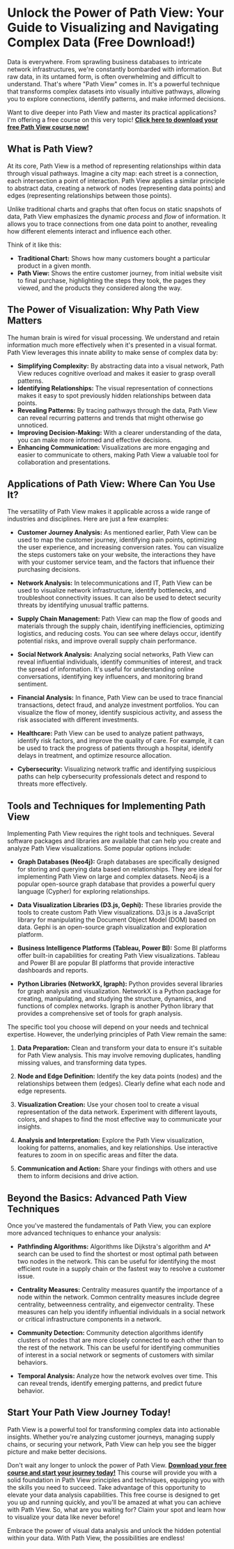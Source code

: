 # Unlock the Power of Path View: Your Guide to Visualizing and Navigating Complex Data (Free Download!)

Data is everywhere. From sprawling business databases to intricate network infrastructures, we're constantly bombarded with information. But raw data, in its untamed form, is often overwhelming and difficult to understand. That's where "Path View" comes in. It's a powerful technique that transforms complex datasets into visually intuitive pathways, allowing you to explore connections, identify patterns, and make informed decisions.

Want to dive deeper into Path View and master its practical applications? I'm offering a free course on this very topic! **[Click here to download your free Path View course now!](https://udemywork.com/path-view)**

## What is Path View?

At its core, Path View is a method of representing relationships within data through visual pathways. Imagine a city map: each street is a connection, each intersection a point of interaction. Path View applies a similar principle to abstract data, creating a network of nodes (representing data points) and edges (representing relationships between those points).

Unlike traditional charts and graphs that often focus on static snapshots of data, Path View emphasizes the dynamic *process* and *flow* of information. It allows you to trace connections from one data point to another, revealing how different elements interact and influence each other.

Think of it like this:

*   **Traditional Chart:** Shows how many customers bought a particular product in a given month.
*   **Path View:** Shows the entire customer journey, from initial website visit to final purchase, highlighting the steps they took, the pages they viewed, and the products they considered along the way.

## The Power of Visualization: Why Path View Matters

The human brain is wired for visual processing. We understand and retain information much more effectively when it's presented in a visual format. Path View leverages this innate ability to make sense of complex data by:

*   **Simplifying Complexity:** By abstracting data into a visual network, Path View reduces cognitive overload and makes it easier to grasp overall patterns.
*   **Identifying Relationships:** The visual representation of connections makes it easy to spot previously hidden relationships between data points.
*   **Revealing Patterns:** By tracing pathways through the data, Path View can reveal recurring patterns and trends that might otherwise go unnoticed.
*   **Improving Decision-Making:** With a clearer understanding of the data, you can make more informed and effective decisions.
*   **Enhancing Communication:** Visualizations are more engaging and easier to communicate to others, making Path View a valuable tool for collaboration and presentations.

## Applications of Path View: Where Can You Use It?

The versatility of Path View makes it applicable across a wide range of industries and disciplines. Here are just a few examples:

*   **Customer Journey Analysis:** As mentioned earlier, Path View can be used to map the customer journey, identifying pain points, optimizing the user experience, and increasing conversion rates. You can visualize the steps customers take on your website, the interactions they have with your customer service team, and the factors that influence their purchasing decisions.

*   **Network Analysis:** In telecommunications and IT, Path View can be used to visualize network infrastructure, identify bottlenecks, and troubleshoot connectivity issues. It can also be used to detect security threats by identifying unusual traffic patterns.

*   **Supply Chain Management:** Path View can map the flow of goods and materials through the supply chain, identifying inefficiencies, optimizing logistics, and reducing costs. You can see where delays occur, identify potential risks, and improve overall supply chain performance.

*   **Social Network Analysis:** Analyzing social networks, Path View can reveal influential individuals, identify communities of interest, and track the spread of information. It's useful for understanding online conversations, identifying key influencers, and monitoring brand sentiment.

*   **Financial Analysis:** In finance, Path View can be used to trace financial transactions, detect fraud, and analyze investment portfolios. You can visualize the flow of money, identify suspicious activity, and assess the risk associated with different investments.

*   **Healthcare:** Path View can be used to analyze patient pathways, identify risk factors, and improve the quality of care. For example, it can be used to track the progress of patients through a hospital, identify delays in treatment, and optimize resource allocation.

*   **Cybersecurity:** Visualizing network traffic and identifying suspicious paths can help cybersecurity professionals detect and respond to threats more effectively.

## Tools and Techniques for Implementing Path View

Implementing Path View requires the right tools and techniques. Several software packages and libraries are available that can help you create and analyze Path View visualizations. Some popular options include:

*   **Graph Databases (Neo4j):** Graph databases are specifically designed for storing and querying data based on relationships. They are ideal for implementing Path View on large and complex datasets. Neo4j is a popular open-source graph database that provides a powerful query language (Cypher) for exploring relationships.

*   **Data Visualization Libraries (D3.js, Gephi):** These libraries provide the tools to create custom Path View visualizations. D3.js is a JavaScript library for manipulating the Document Object Model (DOM) based on data. Gephi is an open-source graph visualization and exploration platform.

*   **Business Intelligence Platforms (Tableau, Power BI):** Some BI platforms offer built-in capabilities for creating Path View visualizations. Tableau and Power BI are popular BI platforms that provide interactive dashboards and reports.

*   **Python Libraries (NetworkX, Igraph):** Python provides several libraries for graph analysis and visualization. NetworkX is a Python package for creating, manipulating, and studying the structure, dynamics, and functions of complex networks. Igraph is another Python library that provides a comprehensive set of tools for graph analysis.

The specific tool you choose will depend on your needs and technical expertise. However, the underlying principles of Path View remain the same:

1.  **Data Preparation:** Clean and transform your data to ensure it's suitable for Path View analysis. This may involve removing duplicates, handling missing values, and transforming data types.

2.  **Node and Edge Definition:** Identify the key data points (nodes) and the relationships between them (edges). Clearly define what each node and edge represents.

3.  **Visualization Creation:** Use your chosen tool to create a visual representation of the data network. Experiment with different layouts, colors, and shapes to find the most effective way to communicate your insights.

4.  **Analysis and Interpretation:** Explore the Path View visualization, looking for patterns, anomalies, and key relationships. Use interactive features to zoom in on specific areas and filter the data.

5.  **Communication and Action:** Share your findings with others and use them to inform decisions and drive action.

## Beyond the Basics: Advanced Path View Techniques

Once you've mastered the fundamentals of Path View, you can explore more advanced techniques to enhance your analysis:

*   **Pathfinding Algorithms:** Algorithms like Dijkstra's algorithm and A\* search can be used to find the shortest or most optimal path between two nodes in the network. This can be useful for identifying the most efficient route in a supply chain or the fastest way to resolve a customer issue.

*   **Centrality Measures:** Centrality measures quantify the importance of a node within the network. Common centrality measures include degree centrality, betweenness centrality, and eigenvector centrality. These measures can help you identify influential individuals in a social network or critical infrastructure components in a network.

*   **Community Detection:** Community detection algorithms identify clusters of nodes that are more closely connected to each other than to the rest of the network. This can be useful for identifying communities of interest in a social network or segments of customers with similar behaviors.

*   **Temporal Analysis:** Analyze how the network evolves over time. This can reveal trends, identify emerging patterns, and predict future behavior.

## Start Your Path View Journey Today!

Path View is a powerful tool for transforming complex data into actionable insights. Whether you're analyzing customer journeys, managing supply chains, or securing your network, Path View can help you see the bigger picture and make better decisions.

Don't wait any longer to unlock the power of Path View. **[Download your free course and start your journey today!](https://udemywork.com/path-view)** This course will provide you with a solid foundation in Path View principles and techniques, equipping you with the skills you need to succeed. Take advantage of this opportunity to elevate your data analysis capabilities. This free course is designed to get you up and running quickly, and you'll be amazed at what you can achieve with Path View. So, what are you waiting for? Claim your spot and learn how to visualize your data like never before!

Embrace the power of visual data analysis and unlock the hidden potential within your data. With Path View, the possibilities are endless!
